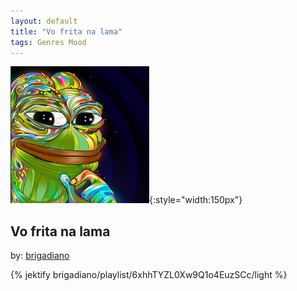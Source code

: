 ```yaml
---
layout: default
title: "Vo frita na lama"
tags: Genres Mood
---
```

![Pepe](/assets/img/lama.png){:style="width:150px"}
## Vo frita na lama
by: [brigadiano](https://open.spotify.com/user/brigadiano)



{% jektify brigadiano/playlist/6xhhTYZL0Xw9Q1o4EuzSCc/light %}